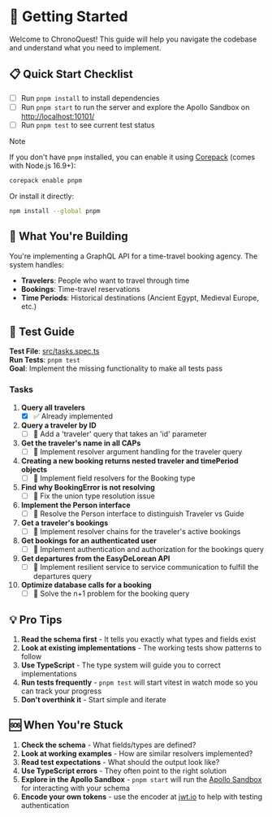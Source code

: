 # 🚀 Getting Started

Welcome to ChronoQuest! This guide will help you navigate the codebase and understand what you need to implement.

## 📋 Quick Start Checklist

- [ ] Run `pnpm install` to install dependencies
- [ ] Run `pnpm start` to run the server and explore the Apollo Sandbox on [http://localhost:10101/](http://localhost:10101/)
- [ ] Run `pnpm test` to see current test status

> [!NOTE]
> If you don't have `pnpm` installed, you can enable it using [Corepack](https://nodejs.org/api/corepack.html) (comes with Node.js 16.9+):
> ```bash
> corepack enable pnpm
> ```
> Or install it directly:
> ```bash
> npm install --global pnpm
> ```

## 🎯 What You're Building

You're implementing a GraphQL API for a time-travel booking agency. The system handles:

- **Travelers**: People who want to travel through time
- **Bookings**: Time-travel reservations
- **Time Periods**: Historical destinations (Ancient Egypt, Medieval Europe, etc.)

## 🧪 Test Guide

**Test File**: [src/tasks.spec.ts](src/tasks.spec.ts#L73)  
**Run Tests**: `pnpm test`  
**Goal**: Implement the missing functionality to make all tests pass  

### Tasks

1. **Query all travelers**
    - [x] ✅ Already implemented
2. **Query a traveler by ID**
    - [ ] 🔧 Add a 'traveler' query that takes an 'id' parameter
3. **Get the traveler's name in all CAPs**
    - [ ] 🔧 Implement resolver argument handling for the traveler query
4. **Creating a new booking returns nested traveler and timePeriod objects**
    - [ ] 🔧 Implement field resolvers for the Booking type
5. **Find why BookingError is not resolving**
    - [ ] 🔧 Fix the union type resolution issue
6. **Implement the Person interface**
    - [ ] 🔧 Resolve the Person interface to distinguish Traveler vs Guide
7. **Get a traveler's bookings**
    - [ ] 🔧 Implement resolver chains for the traveler's active bookings
8. **Get bookings for an authenticated user**
    - [ ] 🔧 Implement authentication and authorization for the bookings query
9. **Get departures from the EasyDeLorean API**
    - [ ] 🔧 Implement resilient service to service communication to fulfill the departures query
10. **Optimize database calls for a booking**
    - [ ] 🔧 Solve the n+1 problem for the booking query

## 💡 Pro Tips

1. **Read the schema first** - It tells you exactly what types and fields exist
2. **Look at existing implementations** - The working tests show patterns to follow
3. **Use TypeScript** - The type system will guide you to correct implementations
4. **Run tests frequently** - `pnpm test` will start vitest in watch mode so you can track your progress
5. **Don't overthink it** - Start simple and iterate

## 🆘 When You're Stuck

1. **Check the schema** - What fields/types are defined?
2. **Look at working examples** - How are similar resolvers implemented?
3. **Read test expectations** - What should the output look like?
4. **Use TypeScript errors** - They often point to the right solution
5. **Explore in the Apollo Sandbox** - `pnpm start` will run the [Apollo Sandbox](http://localhost:10101/) for interacting with your schema
6. **Encode your own tokens** - use the encoder at [jwt.io](https://www.jwt.io/) to help with testing authentication
